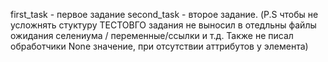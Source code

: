 first_task  - первое задание
second_task - второе задание. (P.S чтобы не усложнять стуктуру ТЕСТОВГО задания не выносил в отедльны файлы ожидания селениума / переменные/ссылки и т.д. Также не писал обработчики None значение, при отсутствии аттрибутов у элемента)
